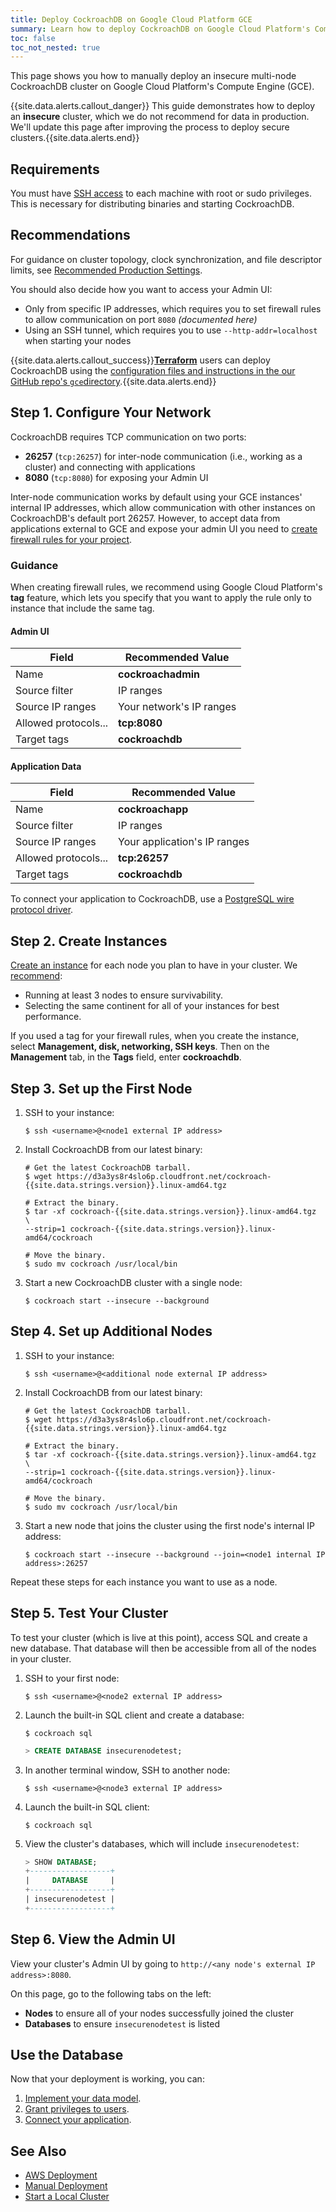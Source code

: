 ```yaml
---
title: Deploy CockroachDB on Google Cloud Platform GCE
summary: Learn how to deploy CockroachDB on Google Cloud Platform's Compute Engine.
toc: false
toc_not_nested: true
---
```


This page shows you how to manually deploy an insecure multi-node CockroachDB cluster on Google Cloud Platform's Compute Engine (GCE).

{{site.data.alerts.callout_danger}} This guide demonstrates how to deploy an <strong>insecure</strong> cluster, which we do not recommend for data in production. We'll update this page after improving the process to deploy secure clusters.{{site.data.alerts.end}}

<div id="toc"></div>

## Requirements

You must have [SSH access](https://cloud.google.com/compute/docs/instances/connecting-to-instance) to each machine with root or sudo privileges. This is necessary for distributing binaries and starting CockroachDB.

## Recommendations

For guidance on cluster topology, clock synchronization, and file descriptor limits, see [Recommended Production Settings](recommended-production-settings.html).

You should also decide how you want to access your Admin UI:

- Only from specific IP addresses, which requires you to set firewall rules to allow communication on port `8080` *(documented here)*
- Using an SSH tunnel, which requires you to use `--http-addr=localhost` when starting your nodes

{{site.data.alerts.callout_success}}<strong><a href="https://www.terraform.io/">Terraform</a></strong> users can deploy CockroachDB using the <a href="https://github.com/cockroachdb/cockroach/blob/master/cloud/gce">configuration files and instructions in the our GitHub repo's <code>gce</code>directory</a>.{{site.data.alerts.end}}

## Step 1. Configure Your Network

CockroachDB requires TCP communication on two ports:

- **26257** (`tcp:26257`) for inter-node communication (i.e., working as a cluster) and connecting with applications
- **8080** (`tcp:8080`) for exposing your Admin UI

Inter-node communication works by default using your GCE instances' internal IP addresses, which allow communication with other instances on CockroachDB's default port 26257. However, to accept data from applications external to GCE and expose your admin UI you need to [create firewall rules for your project](https://cloud.google.com/compute/docs/networking).

### Guidance

When creating firewall rules, we recommend using Google Cloud Platform's **tag** feature, which lets you specify that you want to apply the rule only to instance that include the same tag.

#### Admin UI

| Field | Recommended Value |
|-------|-------------------|
| Name | **cockroachadmin** |
| Source filter | IP ranges |
| Source IP ranges | Your network's IP ranges |
| Allowed protocols... | **tcp:8080** |
| Target tags | **cockroachdb** |

#### Application Data

| Field | Recommended Value |
|-------|-------------------|
| Name | **cockroachapp** |
| Source filter | IP ranges |
| Source IP ranges | Your application's IP ranges |
| Allowed protocols... | **tcp:26257** |
| Target tags | **cockroachdb** |

To connect your application to CockroachDB, use a [PostgreSQL wire protocol driver](install-client-drivers.html).

## Step 2. Create Instances

[Create an instance](https://cloud.google.com/compute/docs/instances/create-start-instance) for each node you plan to have in your cluster. We [recommend](https://www.cockroachlabs.com/docs/configure-replication-zones.html#nodereplica-recommendations):

- Running at least 3 nodes to ensure survivability.
- Selecting the same continent for all of your instances for best performance.

If you used a tag for your firewall rules, when you create the instance, select **Management, disk, networking, SSH keys**. Then on the **Management** tab, in the **Tags** field, enter **cockroachdb**.

## Step 3. Set up the First Node

1. 	SSH to your instance:

	~~~ shell
	$ ssh <username>@<node1 external IP address>
	~~~

2.	Install CockroachDB from our latest binary:
	
	~~~ shell
	# Get the latest CockroachDB tarball.
	$ wget https://d3a3ys8r4slo6p.cloudfront.net/cockroach-{{site.data.strings.version}}.linux-amd64.tgz

	# Extract the binary.
	$ tar -xf cockroach-{{site.data.strings.version}}.linux-amd64.tgz  \
	--strip=1 cockroach-{{site.data.strings.version}}.linux-amd64/cockroach

	# Move the binary.
	$ sudo mv cockroach /usr/local/bin
	~~~

3. 	Start a new CockroachDB cluster with a single node:
	
	~~~ shell
	$ cockroach start --insecure --background
	~~~

## Step 4. Set up Additional Nodes

1. 	SSH to your instance:

	~~~
	$ ssh <username>@<additional node external IP address>
	~~~

2.	Install CockroachDB from our latest binary:
	
	~~~ shell
	# Get the latest CockroachDB tarball.
	$ wget https://d3a3ys8r4slo6p.cloudfront.net/cockroach-{{site.data.strings.version}}.linux-amd64.tgz

	# Extract the binary.
	$ tar -xf cockroach-{{site.data.strings.version}}.linux-amd64.tgz  \
	--strip=1 cockroach-{{site.data.strings.version}}.linux-amd64/cockroach

	# Move the binary.
	$ sudo mv cockroach /usr/local/bin
	~~~

3. 	Start a new node that joins the cluster using the first node's internal IP address:
	
	~~~ shell
	$ cockroach start --insecure --background --join=<node1 internal IP address>:26257
	~~~

Repeat these steps for each instance you want to use as a node.

## Step 5. Test Your Cluster

To test your cluster (which is live at this point), access SQL and create a new database. That database will then be accessible from all of the nodes in your cluster.

1. 	SSH to your first node:

	~~~ shell
	$ ssh <username>@<node2 external IP address>
	~~~

2.	Launch the built-in SQL client and create a database:
	
	~~~ shell
	$ cockroach sql
	~~~
	~~~ sql
	> CREATE DATABASE insecurenodetest;
	~~~

3. 	In another terminal window, SSH to another node:

	~~~ shell
	$ ssh <username>@<node3 external IP address>
	~~~

4.	Launch the built-in SQL client:
	
	~~~ shell
	$ cockroach sql
	~~~

5.	View the cluster's databases, which will include `insecurenodetest`:
	
	~~~ sql 
	> SHOW DATABASE;
	+------------------+
	|     DATABASE     |
	+------------------+
	| insecurenodetest |
	+------------------+
	~~~

## Step 6. View the Admin UI

View your cluster's Admin UI by going to `http://<any node's external IP address>:8080`. 

On this page, go to the following tabs on the left:

- **Nodes** to ensure all of your nodes successfully joined the cluster
- **Databases** to ensure `insecurenodetest` is listed

## Use the Database

Now that your deployment is working, you can:

1. [Implement your data model](sql-statements.html).
2. [Grant privileges to users](grant.html).
3. [Connect your application](install-client-drivers.html).

## See Also

- [AWS Deployment](deploy-cockroachdb-on-aws.html)
- [Manual Deployment](manual-deployment.html)
- [Start a Local Cluster](start-a-local-cluster.html)
